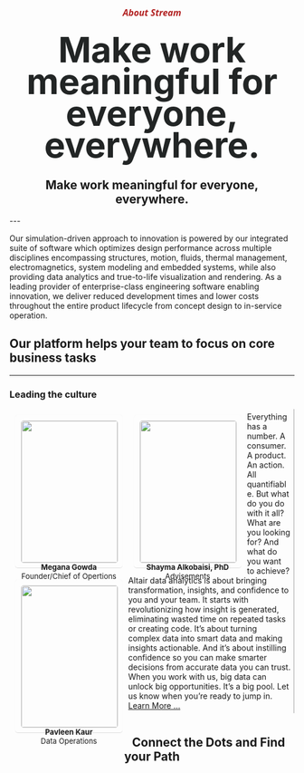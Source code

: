 <style>
.body{
    font-family: "open sans"
}

.hfont4, .hfont3 {
    font-family: "Segoe UI",Roboto,Helvetica,Arial,sans-serif;
    color: firebrick; 
    font-size: 1.0rem;
}

.hfont1 {
    -webkit-text-size-adjust: 100%;
    -webkit-tap-highlight-color: rgba(41,41,41,0);
    --search-niffler-container-height: 60px;
    -webkit-font-smoothing: antialiased;
    color: #222525;
    text-rendering: optimizeLegibility;
    box-sizing: inherit;
    margin-top: 0;
    font-family: "clearface",-apple-system,BlinkMacSystemFont,"Segoe UI",Roboto,Helvetica,Arial,sans-serif;
    font-size: 3.9rem;
    font-weight: 700;
    line-height: 56px;
    letter-spacing: -.285px;
    margin-bottom: 0 !important;
    text-align: center;
}
.card {
    width: 164px;
    align-items: center;
    margin: 3px;
}
.item {
    padding: 0 0 0 0;
    float: left;
    text-align: center;
    line-height: 1.2;
    box-shadow: 0px 0px 1px  #efefef ; 
    border-radius: 5px 5px 5px 5px; 
    float: left;
    width: 170px; 
    height: 250px; 
    border-bottom: 1px solid #ddd;
    padding: 10px;
    margin: 10px;
}

.item:hover {
    box-shadow: -10px 0px 3px   #ccc ; 
}
.otitle {
    font-size: small;
}
.otitle1 {
    font-weight: bolder;
    font-size: small;
}

.img1 {
    width: 100%;
    border-radius: 5px 5px 5px 5px; 
    border: 1px solid #ddd;

}
.row{
    align-items: center;
}
</style>


<center>
<h5 class=hfont4> About Stream </h5>
<h1 class=hfont1> Make work meaningful for everyone, everywhere. </h1>
<h2 class=hfont2> Make work meaningful for everyone, everywhere. </h2>
</center>
---
<div >
<div class="row" >
    <div class="col-md-6" s1tyle="width: 100%; background: #efefef;" >
        <p>
Our simulation-driven approach to innovation is powered by our integrated suite of software which optimizes design performance across multiple disciplines encompassing structures, motion, fluids, thermal management, electromagnetics, system modeling and embedded systems, while also providing data analytics and true-to-life visualization and rendering. As a leading provider of enterprise-class engineering software enabling innovation, we deliver reduced development times and lower costs throughout the entire product lifecycle from concept design to in-service operation.</p>
    </div><div class="col-md-6"><h2>Our platform helps your team to focus on core business tasks</h2> 
</div></div></div>
<hr/>
<h3>Leading the culture </h3>
<div class="row"><div class="col-md-12" >
<div class="item"><a href=#><img class=img1 src="/static/apps/tseries/static/imgs/megana.jpeg" align="center"></a>
        <span class=otitle1>Megana Gowda</span><br/>
        <span class=otitle> Founder/Chief of Opertions</span>
</div>

<div class="item"><a href=#><img class=img1 src="/static/apps/tseries/static/imgs/shayma.jpeg" align="center"></a>
        <span class=otitle1>Shayma Alkobaisi, PhD</span><br/>
        <span class=otitle>Advisements</span>
</div>

<div class="item"><a href=#><img class=img1 src="/static/apps/tseries/static/imgs/pavleen1.jpeg" align="center"></a>
        <span class=otitle1>Pavleen Kaur</span><br/>
        <span class=otitle>Data Operations</span>
</div>

<!-- 
<div class="item"><a href=#><img class=img1 src="/static/apps/tseries/static/imgs/wan.jpeg"  align="center"></a>
        <span class=otitle1>Wan Bae, PhD</span><br/>
        <span class=otitle>Research</span>
</div>

<div class="item"><a href=#><img class=img1 src="/static/apps/tseries/static/imgs/amanda.jpeg"  align="center"></a>
        <span class=otitle1>Amanda Aarogon (PhD) </span><br/>
        <span class=otitle>Geo-spatial</span>
</div>

<div class="item"><a href=#><img class=img1 src="/static/apps/tseries/static/imgs/matt.jpeg"  align="center"></a>
        <span class=otitle1>Matt Horak, PhD</span><br/>
        <span class=otitle>AI research</span>
</div>

<div class="item"><a href=#><img class=img1 src="/static/apps/tseries/static/imgs/brandon.jpeg" align="center"></a>
        <span class=otitle1>Brandon Hanlein</span><br/>
        <span class=otitle>Architecture</span>
</div>
-->

</div>
</div>


<div class="row">
        <div class="col-md-7" style="padding: 5px;border-right: 2px solid #ccc; ">
            Everything has a number. A consumer. A product. An action. All quantifiable. But what do you do with it all? What are you looking for? And what do you want to achieve? Altair data analytics is about bringing transformation, insights, and confidence to you and your team. It starts with revolutionizing how insight is generated, eliminating wasted time on repeated tasks or creating code. It’s about turning complex data into smart data and making insights actionable. And it’s about instilling confidence so you can make smarter decisions from accurate data you can trust. When you work with us, big data can unlock big opportunities. It’s a big pool. Let us know when you’re ready to jump in.
            <a class="btn btn-primary dbut" href="/tseries/secured/EXPLORE_data1.html">Learn More ... </a>
        </div>
        <div class="col-md-5" style=" padding: 10px; ">
            <center><h2> Connect the Dots and Find your Path </h2></center>
        </div>
</div>
